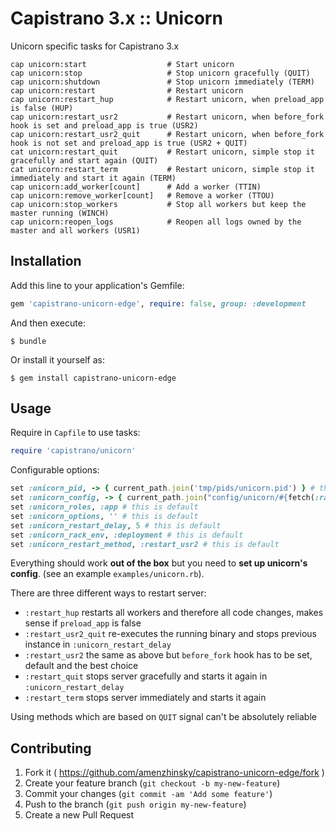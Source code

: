 # Capistrano 3.x :: Unicorn

Unicorn specific tasks for Capistrano 3.x

```
cap unicorn:start                  # Start unicorn
cap unicorn:stop                   # Stop unicorn gracefully (QUIT)
cap unicorn:shutdown               # Stop unicorn immediately (TERM)
cap unicorn:restart                # Restart unicorn
cap unicorn:restart_hup            # Restart unicorn, when preload_app is false (HUP)
cap unicorn:restart_usr2           # Restart unicorn, when before_fork hook is set and preload_app is true (USR2)
cap unicorn:restart_usr2_quit      # Restart unicorn, when before_fork hook is not set and preload_app is true (USR2 + QUIT)
cat unicorn:restart_quit           # Restart unicorn, simple stop it gracefully and start again (QUIT)
cat unicorn:restart_term           # Restart unicorn, simple stop it immediately and start it again (TERM)
cap unicorn:add_worker[count]      # Add a worker (TTIN)
cap unicorn:remove_worker[count]   # Remove a worker (TTOU)
cap unicorn:stop_workers           # Stop all workers but keep the master running (WINCH)
cap unicorn:reopen_logs            # Reopen all logs owned by the master and all workers (USR1)
```

## Installation

Add this line to your application's Gemfile:

```ruby
gem 'capistrano-unicorn-edge', require: false, group: :development
```

And then execute:
```
$ bundle
```

Or install it yourself as:
```
$ gem install capistrano-unicorn-edge
```

## Usage

Require in `Capfile` to use tasks:
```ruby
require 'capistrano/unicorn'
```

Configurable options:
```ruby
set :unicorn_pid, -> { current_path.join('tmp/pids/unicorn.pid') } # this is default
set :unicorn_config, -> { current_path.join("config/unicorn/#{fetch(:rails_env)}.rb") } # this is default
set :unicorn_roles, :app # this is default
set :unicorn_options, '' # this is default
set :unicorn_restart_delay, 5 # this is default
set :unicorn_rack_env, :deployment # this is default
set :unicorn_restart_method, :restart_usr2 # this is default
```

Everything should work **out of the box** but you need to **set up unicorn's config**. (see an example `examples/unicorn.rb`).

There are three different ways to restart server:
* `:restart_hup` restarts all workers and therefore all code changes, makes sense if `preload_app` is false
* `:restart_usr2_quit` re-executes the running binary and stops previous instance in `:unicorn_restart_delay`
* `:restart_usr2` the same as above but `before_fork` hook has to be set, default and the best choice
* `:restart_quit` stops server gracefully and starts it again in `:unicorn_restart_delay`
* `:restart_term` stops server immediately and starts it again

Using methods which are based on `QUIT` signal can't be absolutely reliable

## Contributing

1. Fork it ( https://github.com/amenzhinsky/capistrano-unicorn-edge/fork )
2. Create your feature branch (`git checkout -b my-new-feature`)
3. Commit your changes (`git commit -am 'Add some feature'`)
4. Push to the branch (`git push origin my-new-feature`)
5. Create a new Pull Request
